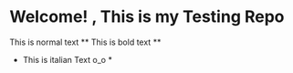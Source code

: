 # Welcome! , This is my Testing Repo #

This is normal text
** This is bold text **
* This is italian Text o_o *

